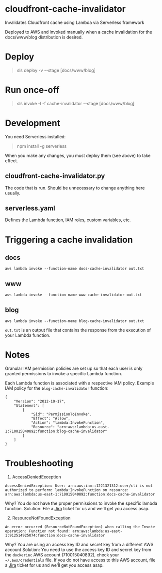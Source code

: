 # cloudfront-cache-invalidator
Invalidates Cloudfront cache using Lambda via Serverless framework

Deployed to AWS and invoked manually when a cache invalidation for the docs/www/blog distribution is desired.

# Deploy
>sls deploy -v --stage [docs/www/blog]

# Run once-off
>sls invoke -l -f cache-invalidator --stage [docs/www/blog]

# Development
You need Serverless installed:
>npm install -g serverless

When you make any changes, you must deploy them (see above) to take effect.

## cloudfront-cache-invalidator.py
The code that is run. Should be unnecessary to change anything here usually.

## serverless.yaml
Defines the Lambda function, IAM roles, custom variables, etc.

# Triggering a cache invalidation
## docs
`aws lambda invoke --function-name docs-cache-invalidator out.txt`

## www
`aws lambda invoke --function-name www-cache-invalidator out.txt`

## blog
`aws lambda invoke --function-name blog-cache-invalidator out.txt`

`out.txt` is an output file that contains the response from the execution of your Lambda function.

# Notes
Granular IAM permission policies are set up so that each user is only granted permissions to invoke a specific Lambda function.

Each Lambda function is associated with a respective IAM policy. Example IAM policy for the `blog-cache-invalidator` function:
```
{
    "Version": "2012-10-17",
    "Statement": [
        {
            "Sid": "PermissionToInvoke",
            "Effect": "Allow",
            "Action": "lambda:InvokeFunction",
            "Resource": "arn:aws:lambda:us-east-1:710015040892:function:blog-cache-invalidator"
        }
    ]
}
```

# Troubleshooting
1. AccessDeniedException
```
AccessDeniedException: User: arn:aws:iam::1221321312:user/cli is not authorized to perform: lambda:InvokeFunction on resource: arn:aws:lambda:us-east-1:710015040892:function:docs-cache-invalidator
```
Why? You do not have the proper permissions to invoke the specific lambda function.
Solution: File a [Jira](https://docker.atlassian.net/projects/IN) ticket for us and we'll get you access asap.

2. ResourceNotFoundException
```
An error occurred (ResourceNotFoundException) when calling the Invoke operation: Function not found: arn:aws:lambda:us-east-1:912514925074:function:docs-cache-invalidator
```
Why? You are using an access key ID and secret key from a different AWS account
Solution: You need to use the access key ID and secret key from the `dockerinc` AWS account (710015040892), check your `~/.aws/credentials` file. If you do not have access to this AWS  account, file a [Jira](https://docker.atlassian.net/projects/IN) ticket for us and we'll get you access asap.
